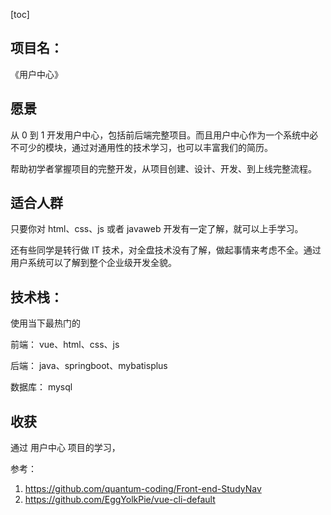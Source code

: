 [toc]

## 项目名：

《用户中心》

## 愿景

从 0 到 1 开发用户中心，包括前后端完整项目。而且用户中心作为一个系统中必不可少的模块，通过对通用性的技术学习，也可以丰富我们的简历。

帮助初学者掌握项目的完整开发，从项目创建、设计、开发、到上线完整流程。

## 适合人群

只要你对 html、css、js 或者 javaweb 开发有一定了解，就可以上手学习。

还有些同学是转行做 IT 技术，对全盘技术没有了解，做起事情来考虑不全。通过用户系统可以了解到整个企业级开发全貌。

## 技术栈：

使用当下最热门的

前端： vue、html、css、js

后端： java、springboot、mybatisplus

数据库： mysql

## 收获

通过 用户中心 项目的学习，


参考：

1. https://github.com/quantum-coding/Front-end-StudyNav
2. https://github.com/EggYolkPie/vue-cli-default